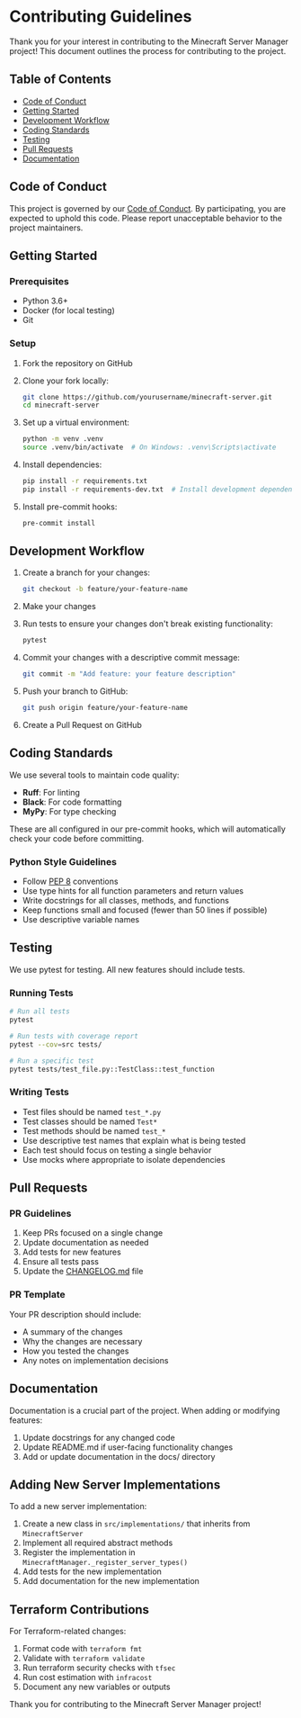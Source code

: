 # Contributing Guidelines

Thank you for your interest in contributing to the Minecraft Server Manager project! This document outlines the process for contributing to the project.

## Table of Contents

- [Code of Conduct](#code-of-conduct)
- [Getting Started](#getting-started)
- [Development Workflow](#development-workflow)
- [Coding Standards](#coding-standards)
- [Testing](#testing)
- [Pull Requests](#pull-requests)
- [Documentation](#documentation)

## Code of Conduct

This project is governed by our [Code of Conduct](./CODE_OF_CONDUCT.md). By participating, you are expected to uphold this code. Please report unacceptable behavior to the project maintainers.

## Getting Started

### Prerequisites

- Python 3.6+
- Docker (for local testing)
- Git

### Setup

1. Fork the repository on GitHub
2. Clone your fork locally:

   ```bash
   git clone https://github.com/yourusername/minecraft-server.git
   cd minecraft-server
   ```

3. Set up a virtual environment:

   ```bash
   python -m venv .venv
   source .venv/bin/activate  # On Windows: .venv\Scripts\activate
   ```

4. Install dependencies:

   ```bash
   pip install -r requirements.txt
   pip install -r requirements-dev.txt  # Install development dependencies
   ```

5. Install pre-commit hooks:
   ```bash
   pre-commit install
   ```

## Development Workflow

1. Create a branch for your changes:

   ```bash
   git checkout -b feature/your-feature-name
   ```

2. Make your changes
3. Run tests to ensure your changes don't break existing functionality:

   ```bash
   pytest
   ```

4. Commit your changes with a descriptive commit message:

   ```bash
   git commit -m "Add feature: your feature description"
   ```

5. Push your branch to GitHub:

   ```bash
   git push origin feature/your-feature-name
   ```

6. Create a Pull Request on GitHub

## Coding Standards

We use several tools to maintain code quality:

- **Ruff**: For linting
- **Black**: For code formatting
- **MyPy**: For type checking

These are all configured in our pre-commit hooks, which will automatically check your code before committing.

### Python Style Guidelines

- Follow [PEP 8](https://www.python.org/dev/peps/pep-0008/) conventions
- Use type hints for all function parameters and return values
- Write docstrings for all classes, methods, and functions
- Keep functions small and focused (fewer than 50 lines if possible)
- Use descriptive variable names

## Testing

We use pytest for testing. All new features should include tests.

### Running Tests

```bash
# Run all tests
pytest

# Run tests with coverage report
pytest --cov=src tests/

# Run a specific test
pytest tests/test_file.py::TestClass::test_function
```

### Writing Tests

- Test files should be named `test_*.py`
- Test classes should be named `Test*`
- Test methods should be named `test_*`
- Use descriptive test names that explain what is being tested
- Each test should focus on testing a single behavior
- Use mocks where appropriate to isolate dependencies

## Pull Requests

### PR Guidelines

1. Keep PRs focused on a single change
2. Update documentation as needed
3. Add tests for new features
4. Ensure all tests pass
5. Update the [CHANGELOG.md](../CHANGELOG.md) file

### PR Template

Your PR description should include:

- A summary of the changes
- Why the changes are necessary
- How you tested the changes
- Any notes on implementation decisions

## Documentation

Documentation is a crucial part of the project. When adding or modifying features:

1. Update docstrings for any changed code
2. Update README.md if user-facing functionality changes
3. Add or update documentation in the docs/ directory

## Adding New Server Implementations

To add a new server implementation:

1. Create a new class in `src/implementations/` that inherits from `MinecraftServer`
2. Implement all required abstract methods
3. Register the implementation in `MinecraftManager._register_server_types()`
4. Add tests for the new implementation
5. Add documentation for the new implementation

## Terraform Contributions

For Terraform-related changes:

1. Format code with `terraform fmt`
2. Validate with `terraform validate`
3. Run terraform security checks with `tfsec`
4. Run cost estimation with `infracost`
5. Document any new variables or outputs

Thank you for contributing to the Minecraft Server Manager project!
